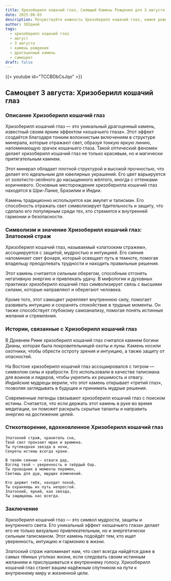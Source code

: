 ```yaml
---
title: Хризоберилл кошачий глаз, Сияющий Камень Рождения для 3 августа
date: 2025-08-03
description: Почувствуйте важность Хризоберилл кошачий глаз, камня рождения 3 августа, который символизирует Златоокий страж. Пусть его красота и значение осветят ваш день.
author: 365дней
tags:
  - хризоберилл кошачий глаз
  - август
  - 3 августа
  - камень рождения
  - драгоценный камень
  - самоцвет
draft: false
---
```


{{< youtube id="TCCBDbCsJqo" >}}

## Самоцвет 3 августа: Хризоберилл кошачий глаз

### Описание Хризоберилл кошачий глаз

Хризоберилл кошачий глаз — это уникальный драгоценный камень, известный своим ярким эффектом «кошачьего глаза». Этот эффект создаётся благодаря тонким волокнистым включениям в структуре минерала, которые отражают свет, образуя тонкую яркую линию, напоминающую зрачок кошачьего глаза. Такой оптический феномен делает хризоберилл кошачий глаз не только красивым, но и магически притягательным камнем.

Этот минерал обладает плотной структурой и высокой прочностью, что делает его идеальным для ювелирных украшений. Его цвет варьируется от золотисто-зелёного до насыщенного жёлтого, иногда с оттенками коричневого. Основные месторождения хризоберилла кошачий глаз находятся в Шри-Ланке, Бразилии и Индии.

Камень традиционно используется как амулет и талисман. Его способность отражать свет символизирует бдительность и защиту, что сделало его популярным среди тех, кто стремится к внутренней гармонии и безопасности.

### Символизм и значение Хризоберилл кошачий глаз: Златоокий страж

Хризоберилл кошачий глаз, называемый «златооким стражем», ассоциируется с защитой, мудростью и интуицией. Его сияние напоминает свет фонаря, который освещает путь в темноте, помогая владельцу преодолевать трудности и находить правильные решения.

Этот камень считается сильным оберегом, способным отгонять негативную энергию и привлекать удачу. В мифологии и духовных практиках хризоберилл кошачий глаз символизирует связь с высшими силами, которые направляют и оберегают человека.

Кроме того, этот самоцвет укрепляет внутреннюю силу, помогает развивать интуицию и сохранять спокойствие в трудные моменты. Он также способствует глубокому самоанализу, помогая понять истинные желания и стремления.

### Истории, связанные с Хризоберилл кошачий глаз

В Древнем Риме хризоберилл кошачий глаз считался камнем богини Дианы, которая была покровительницей охоты и луны. Камень носили охотники, чтобы обрести остроту зрения и интуицию, а также защиту от опасностей.

На Востоке хризоберилл кошачий глаз ассоциировался с тигром — символом силы и храбрости. Его использовали в качестве талисмана для воинов и лидеров, чтобы укрепить их решимость и отвагу. Индийские мудрецы верили, что этот камень открывает «третий глаз», позволяя заглядывать в будущее и принимать мудрые решения.

Современные легенды связывают хризоберилл кошачий глаз с поиском истины. Считается, что если держать этот камень в руке во время медитации, он поможет раскрыть скрытые таланты и направить энергию на достижение целей.

### Стихотворение, вдохновленное Хризоберилл кошачий глаз

```
Златоокий страж, хранитель сна,  
Твой свет пронзает мрак и времена.  
Ты путеводная звезда в ночи,  
Секреты истины всегда храни.

В твоём сиянии — отваги дар,  
Взгляд твой — уверенность и твёрдый бар.  
Ты проводник в моменты перемен,  
Светишь для душ, ищущих изменений.

Кто держит тебя, находит покой,  
Ты охраняешь их путь непростой.  
Златоокий, яркий, как звезда,  
Ты защищаешь нас всегда.
```

### Заключение

Хризоберилл кошачий глаз — это символ мудрости, защиты и внутреннего света. Его уникальный эффект «кошачьего глаза» делает его не только визуально привлекательным, но и энергетически сильным талисманом. Этот камень подойдёт тем, кто ищет уверенность, интуицию и гармонию в жизни.

Златоокий страж напоминает нам, что свет всегда найдётся даже в самых тёмных уголках жизни, если следовать своим истинным желаниям и прислушиваться к внутреннему голосу. Хризоберилл кошачий глаз станет вашим надёжным спутником на пути к внутреннему миру и жизненной цели.
